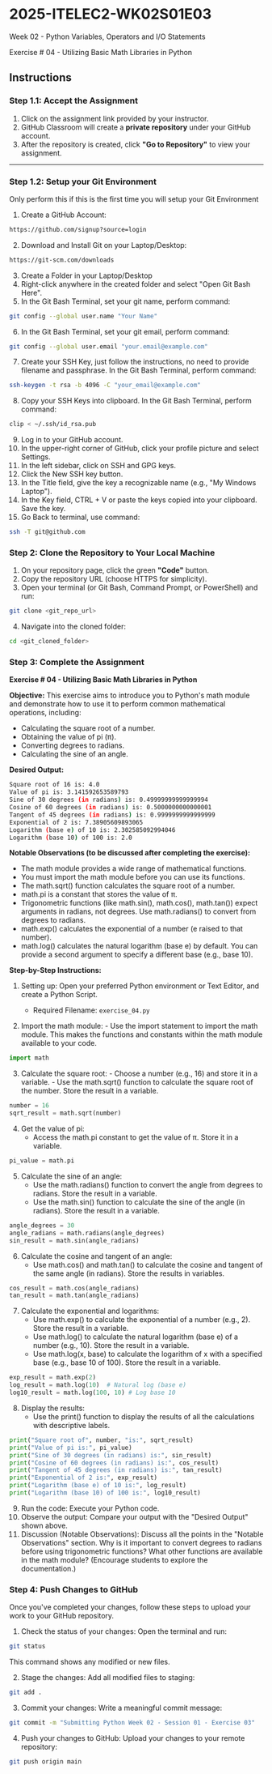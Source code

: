 # 2025-ITELEC2-WK02S01E03
Week 02 - Python Variables, Operators and I/O Statements

Exercise # 04 - Utilizing Basic Math Libraries in Python

## **Instructions**

### **Step 1.1: Accept the Assignment**

   1. Click on the assignment link provided by your instructor.
   2. GitHub Classroom will create a **private repository** under your GitHub account.
   3. After the repository is created, click **"Go to Repository"** to view your assignment.

---

### **Step 1.2: Setup your Git Environment**
Only perform this if this is the first time you will setup your Git Environment

   1. Create a GitHub Account:
   ```bash
   https://github.com/signup?source=login
   ```
      
   2. Download and Install Git on your Laptop/Desktop:
   ```bash
   https://git-scm.com/downloads
   ```
   
   3. Create a Folder in your Laptop/Desktop
   4. Right-click anywhere in the created folder and select "Open Git Bash Here".
   5. In the Git Bash Terminal, set your git name, perform command:
   ```bash
   git config --global user.name "Your Name"
   ```
   
   6. In the Git Bash Terminal, set your git email, perform command:
   ```bash
   git config --global user.email "your.email@example.com"
   ```
   
   7. Create your SSH Key, just follow the instructions, no need to provide filename and passphrase. In the Git Bash Terminal, perform command:
   ```bash
   ssh-keygen -t rsa -b 4096 -C "your_email@example.com"
   ```
   
   8. Copy your SSH Keys into clipboard. In the Git Bash Terminal, perform command:
   ```bash
   clip < ~/.ssh/id_rsa.pub
   ```
   
   9. Log in to your GitHub account.
   10. In the upper-right corner of GitHub, click your profile picture and select Settings.
   11. In the left sidebar, click on SSH and GPG keys.
   12. Click the New SSH key button.
   13. In the Title field, give the key a recognizable name (e.g., "My Windows Laptop").
   14. In the Key field, CTRL + V or paste the keys copied into your clipboard. Save the key.
   15. Go Back to terminal, use command:
   ```bash
   ssh -T git@github.com
   ```

### **Step 2: Clone the Repository to Your Local Machine**

   1. On your repository page, click the green **"Code"** button.
   2. Copy the repository URL (choose HTTPS for simplicity).
   3. Open your terminal (or Git Bash, Command Prompt, or PowerShell) and run:
   
   ```bash
   git clone <git_repo_url>
   ```
   
   4. Navigate into the cloned folder:
   
   ```bash
   cd <git_cloned_folder>
   ```

### **Step 3: Complete the Assignment**

**Exercise # 04 - Utilizing Basic Math Libraries in Python**

   **Objective:**
   This exercise aims to introduce you to Python's math module and demonstrate how to use it to perform common mathematical operations, including: 
   - Calculating the square root of a number.
   - Obtaining the value of pi (π).
   - Converting degrees to radians.
   - Calculating the sine of an angle.

   **Desired Output:**
   ```bash
   Square root of 16 is: 4.0
   Value of pi is: 3.141592653589793
   Sine of 30 degrees (in radians) is: 0.49999999999999994
   Cosine of 60 degrees (in radians) is: 0.5000000000000001
   Tangent of 45 degrees (in radians) is: 0.9999999999999999
   Exponential of 2 is: 7.38905609893065
   Logarithm (base e) of 10 is: 2.302585092994046
   Logarithm (base 10) of 100 is: 2.0
   ```
      
   **Notable Observations (to be discussed after completing the exercise):**
   - The math module provides a wide range of mathematical functions.
   - You must import the math module before you can use its functions.
   - The math.sqrt() function calculates the square root of a number.
   - math.pi is a constant that stores the value of π.
   - Trigonometric functions (like math.sin(), math.cos(), math.tan()) expect arguments in radians, not degrees. Use math.radians() to convert from degrees to radians.
   - math.exp() calculates the exponential of a number (e raised to that number).
   - math.log() calculates the natural logarithm (base e) by default. You can provide a second argument to specify a different base (e.g., base 10).

   **Step-by-Step Instructions:**

   1. Setting up: Open your preferred Python environment or Text Editor, and create a Python Script.
      - Required Filename: `exercise_04.py`
      
   2.  Import the math module:
      - Use the import statement to import the math module. This makes the functions and constants within the math module available to your code.
```python
import math
```
      
   3.  Calculate the square root:
      - Choose a number (e.g., 16) and store it in a variable.
      - Use the math.sqrt() function to calculate the square root of the number. Store the result in a variable.
```python
number = 16
sqrt_result = math.sqrt(number)
```

   4. Get the value of pi:
      - Access the math.pi constant to get the value of π. Store it in a variable.
```python
pi_value = math.pi
```

   5. Calculate the sine of an angle:
      - Use the math.radians() function to convert the angle from degrees to radians. Store the result in a variable.
      - Use the math.sin() function to calculate the sine of the angle (in radians). Store the result in a variable.
```python
angle_degrees = 30
angle_radians = math.radians(angle_degrees)
sin_result = math.sin(angle_radians)
```

   6. Calculate the cosine and tangent of an angle:
      - Use math.cos() and math.tan() to calculate the cosine and tangent of the same angle (in radians). Store the results in variables.
```python
cos_result = math.cos(angle_radians)
tan_result = math.tan(angle_radians)
```
         
   7. Calculate the exponential and logarithms:
      - Use math.exp() to calculate the exponential of a number (e.g., 2). Store the result in a variable.
      - Use math.log() to calculate the natural logarithm (base e) of a number (e.g., 10). Store the result in a variable.
      - Use math.log(x, base) to calculate the logarithm of x with a specified base (e.g., base 10 of 100). Store the result in a variable.
```python
exp_result = math.exp(2)
log_result = math.log(10)  # Natural log (base e)
log10_result = math.log(100, 10) # Log base 10
```
         
   8. Display the results:
      - Use the print() function to display the results of all the calculations with descriptive labels.
```python
print("Square root of", number, "is:", sqrt_result)
print("Value of pi is:", pi_value)
print("Sine of 30 degrees (in radians) is:", sin_result)
print("Cosine of 60 degrees (in radians) is:", cos_result)
print("Tangent of 45 degrees (in radians) is:", tan_result)
print("Exponential of 2 is:", exp_result)
print("Logarithm (base e) of 10 is:", log_result)
print("Logarithm (base 10) of 100 is:", log10_result)
```

   9. Run the code: Execute your Python code.
   10. Observe the output: Compare your output with the "Desired Output" shown above.
   11. Discussion (Notable Observations): Discuss all the points in the "Notable Observations" section.  Why is it important to convert degrees to radians before using trigonometric functions?  What other functions are available in the math module?  (Encourage students to explore the documentation.)

### **Step 4: Push Changes to GitHub**
Once you've completed your changes, follow these steps to upload your work to your GitHub repository.

1. Check the status of your changes:
   Open the terminal and run:
   
```bash
git status
```
   This command shows any modified or new files.
   
2. Stage the changes:
   Add all modified files to staging:
   
```bash
git add .
```
   
3. Commit your changes:
   Write a meaningful commit message:
   
```bash
git commit -m "Submitting Python Week 02 - Session 01 - Exercise 03"
```
   
4. Push your changes to GitHub:
   Upload your changes to your remote repository:
   
```bash
git push origin main
```
